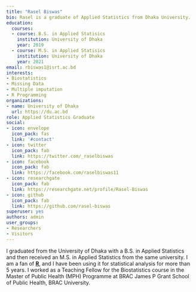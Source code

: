 ```yaml
---
title: "Rasel Biswas"
bio: Rasel is a graduate of Applied Statistics from Dhaka University.
education:
  courses:
  - course: B.S. in Applied Statisics
    institution: University of Dhaka
    year: 2019
  - course: M.S. in Applied Statisics
    institution: University of Dhaka
    year: 2021
email: rbiswas1@isrt.ac.bd
interests:
- Biostatistics
- Missing Data
- Multiple imputation
- R Programming
organizations:
- name: University of Dhaka
  url: https://du.ac.bd
role: Applied Statistics Graduate
social:
- icon: envelope
  icon_pack: fas
  link: '#contact'
- icon: twitter
  icon_pack: fab
  link: https://twitter.com/_raselbiswas
- icon: facebook
  icon_pack: fab
  link: https://facebook.com/raselbiswas11
- icon: researchgate
  icon_pack: fab
  link: https://researchgate.net/profile/Rasel-Biswas
- icon: github
  icon_pack: fab
  link: https://github.com/rasel-biswas
superuser: yes
authors: admin
user_groups:
- Researchers
- Visitors
---
```

I graduated from the University of Dhaka with a B.S. in Applied Statistics and then received an M.S. in Applied Statistics from the same university.
I am a fan of [**R**](https://www.r-project.org/), and I have been using it for statistical analysis for more than 5 years. I worked as a Teaching Fellow for the Biostatistics course in the Master of Public Health (MPH) Programme at BRAC James P Grant School of Public Health, BRAC University.
